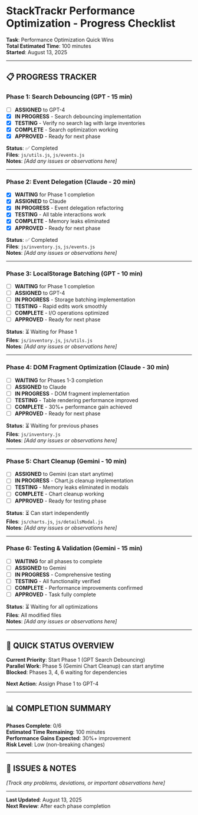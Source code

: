 # StackTrackr Performance Optimization - Progress Checklist
**Task**: Performance Optimization Quick Wins  
**Total Estimated Time**: 100 minutes  
**Started**: August 13, 2025  

---

## 📋 PROGRESS TRACKER

### **Phase 1: Search Debouncing** (GPT - 15 min)
- [ ] **ASSIGNED** to GPT-4
- [x] **IN PROGRESS** - Search debouncing implementation
- [x] **TESTING** - Verify no search lag with large inventories
- [x] **COMPLETE** - Search optimization working
- [x] **APPROVED** - Ready for next phase

**Status**: ✅ Completed  
**Files**: `js/utils.js`, `js/events.js`  
**Notes**: _[Add any issues or observations here]_

---

### **Phase 2: Event Delegation** (Claude - 20 min)
- [x] **WAITING** for Phase 1 completion
- [x] **ASSIGNED** to Claude
- [x] **IN PROGRESS** - Event delegation refactoring
- [x] **TESTING** - All table interactions work
- [x] **COMPLETE** - Memory leaks eliminated
- [x] **APPROVED** - Ready for next phase

**Status**: ✅ Completed  
**Files**: `js/inventory.js`, `js/events.js`  
**Notes**: _[Add any issues or observations here]_

---

### **Phase 3: LocalStorage Batching** (GPT - 10 min)
- [ ] **WAITING** for Phase 1 completion
- [ ] **ASSIGNED** to GPT-4
- [ ] **IN PROGRESS** - Storage batching implementation
- [ ] **TESTING** - Rapid edits work smoothly
- [ ] **COMPLETE** - I/O operations optimized
- [ ] **APPROVED** - Ready for next phase

**Status**: ⏳ Waiting for Phase 1  
**Files**: `js/inventory.js`, `js/utils.js`  
**Notes**: _[Add any issues or observations here]_

---

### **Phase 4: DOM Fragment Optimization** (Claude - 30 min)
- [ ] **WAITING** for Phases 1-3 completion
- [ ] **ASSIGNED** to Claude
- [ ] **IN PROGRESS** - DOM fragment implementation
- [ ] **TESTING** - Table rendering performance improved
- [ ] **COMPLETE** - 30%+ performance gain achieved
- [ ] **APPROVED** - Ready for next phase

**Status**: ⏳ Waiting for previous phases  
**Files**: `js/inventory.js`  
**Notes**: _[Add any issues or observations here]_

---

### **Phase 5: Chart Cleanup** (Gemini - 10 min)
- [ ] **ASSIGNED** to Gemini (can start anytime)
- [ ] **IN PROGRESS** - Chart.js cleanup implementation
- [ ] **TESTING** - Memory leaks eliminated in modals
- [ ] **COMPLETE** - Chart cleanup working
- [ ] **APPROVED** - Ready for testing phase

**Status**: ⏳ Can start independently  
**Files**: `js/charts.js`, `js/detailsModal.js`  
**Notes**: _[Add any issues or observations here]_

---

### **Phase 6: Testing & Validation** (Gemini - 15 min)
- [ ] **WAITING** for all phases to complete
- [ ] **ASSIGNED** to Gemini
- [ ] **IN PROGRESS** - Comprehensive testing
- [ ] **TESTING** - All functionality verified
- [ ] **COMPLETE** - Performance improvements confirmed
- [ ] **APPROVED** - Task fully complete

**Status**: ⏳ Waiting for all optimizations  
**Files**: All modified files  
**Notes**: _[Add any issues or observations here]_

---

## 🎯 QUICK STATUS OVERVIEW

**Current Priority**: Start Phase 1 (GPT Search Debouncing)  
**Parallel Work**: Phase 5 (Gemini Chart Cleanup) can start anytime  
**Blocked**: Phases 3, 4, 6 waiting for dependencies  

**Next Action**: Assign Phase 1 to GPT-4  

---

## 📊 COMPLETION SUMMARY

**Phases Complete**: 0/6  
**Estimated Time Remaining**: 100 minutes  
**Performance Gains Expected**: 30%+ improvement  
**Risk Level**: Low (non-breaking changes)  

---

## 🚨 ISSUES & NOTES

_[Track any problems, deviations, or important observations here]_

---

**Last Updated**: August 13, 2025  
**Next Review**: After each phase completion
